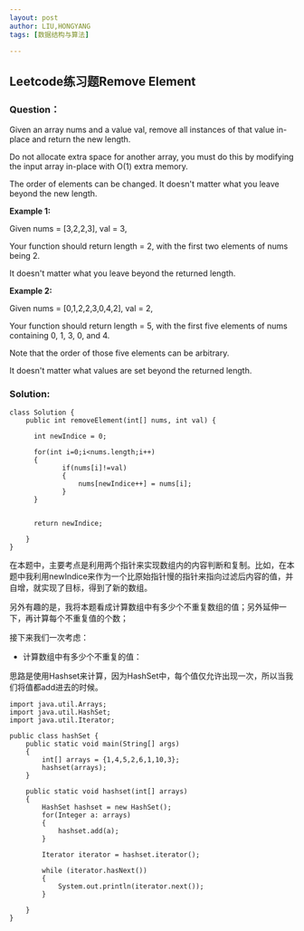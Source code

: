 ```yaml
---
layout: post
author: LIU,HONGYANG
tags: [数据结构与算法]

---
```








## Leetcode练习题Remove Element


### Question：

Given an array nums and a value val, remove all instances of that value in-place and return the new length.

Do not allocate extra space for another array, you must do this by modifying the input array in-place with O(1) extra memory.

The order of elements can be changed. It doesn't matter what you leave beyond the new length.

**Example 1:**

Given nums = [3,2,2,3], val = 3,

Your function should return length = 2, with the first two elements of nums being 2.

It doesn't matter what you leave beyond the returned length.


**Example 2:**

Given nums = [0,1,2,2,3,0,4,2], val = 2,

Your function should return length = 5, with the first five elements of nums containing 0, 1, 3, 0, and 4.

Note that the order of those five elements can be arbitrary.

It doesn't matter what values are set beyond the returned length.

### Solution:

```{java}
class Solution {
    public int removeElement(int[] nums, int val) {
    
      int newIndice = 0;
    
      for(int i=0;i<nums.length;i++)
      {
             if(nums[i]!=val)
             {
                 nums[newIndice++] = nums[i];
             }
      }
      
        
      return newIndice;
        
    }
}
```
在本题中，主要考点是利用两个指针来实现数组内的内容判断和复制。比如，在本题中我利用newIndice来作为一个比原始指针慢的指针来指向过滤后内容的值，并自增，就实现了目标，得到了新的数组。

另外有趣的是，我将本题看成计算数组中有多少个不重复数组的值；另外延伸一下，再计算每个不重复值的个数；

接下来我们一次考虑：

- 计算数组中有多少个不重复的值：

思路是使用Hashset来计算，因为HashSet中，每个值仅允许出现一次，所以当我们将值都add进去的时候。




```{java}
import java.util.Arrays;
import java.util.HashSet;
import java.util.Iterator;

public class hashSet {
    public static void main(String[] args)
    {
        int[] arrays = {1,4,5,2,6,1,10,3};
        hashset(arrays);
    }

    public static void hashset(int[] arrays)
    {
        HashSet hashset = new HashSet();
        for(Integer a: arrays)
        {
            hashset.add(a);
        }

        Iterator iterator = hashset.iterator();
        
        while (iterator.hasNext())
        {
            System.out.println(iterator.next());
        }

    }
}

```





